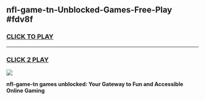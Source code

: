 
## nfl-game-tn-Unblocked-Games-Free-Play #fdv8f
<h3>
<a href="https://us.freeplayer.one?title=nfl-game-tn&ref=9M">CLICK TO PLAY</a></h3>
<hr>

<h3>
<a href="https://us.freeplayer.one?title=nfl-game-tn&ref=9M">CLICK 2 PLAY</a>
  
</h3>

<a href="https://us.freeplayer.one?title=nfl-game-tn&ref=9M"><img src="https://clearcache.store/games.png"></a>


**nfl-game-tn games unblocked: Your Gateway to Fun and Accessible Online Gaming**
